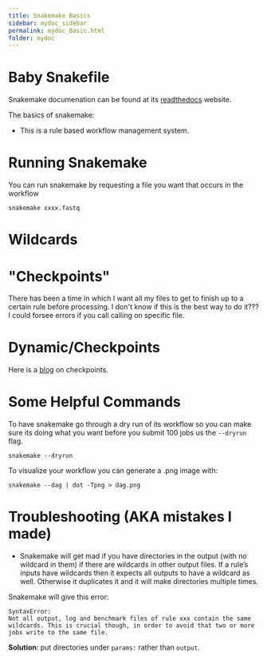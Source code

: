 ```yaml
---
title: Snakemake Basics
sidebar: mydoc_sidebar
permalink: mydoc_Basic.html
folder: mydoc
---
```


# Baby Snakefile

Snakemake documenation can be found at its [readthedocs](https://snakemake.readthedocs.io/en/stable/) website.

The basics of snakemake:

- This is a rule based workflow management system. 

# Running Snakemake

You can run snakemake by requesting a file you want that occurs in the workflow


```
snakemake xxxx.fastq
```

# Wildcards

# "Checkpoints"

There has been a time in which I want all my files to get to finish up to a certain rule before processing. I don't know if this is the best way to do it??? I could forsee errors if you call calling on specific file. 

# Dynamic/Checkpoints

Here is a [blog](http://ivory.idyll.org/blog/tag/python.html) on checkpoints. 

# Some Helpful Commands

To have snakemake go through a dry run of its workflow so you can make sure its doing what you want before you submit 100 jobs us the `--dryrun` flag. 

```
snakemake --dryrun 
```

To visualize your workflow you can generate a .png image with:

```
snakemake --dag | dot -Tpng > dag.png
```

# Troubleshooting (AKA mistakes I made)

-  Snakemake will get mad if you have directories in the output (with no wildcard in them) if there are wildcards in other output files.
If a rule’s inputs have wildcards then it expects all outputs to have a wildcard as well. Otherwise it duplicates it and it will make directories multiple times. 

Snakemake will give this error:

```
SyntaxError:
Not all output, log and benchmark files of rule xxx contain the same wildcards. This is crucial though, in order to avoid that two or more jobs write to the same file.
```

**Solution**: put directories under `params:` rather than `output`.
